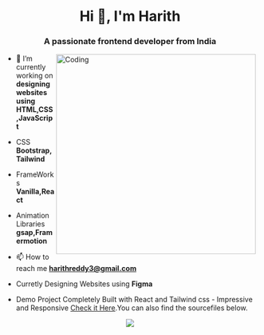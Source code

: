 
<h1 align="center">Hi 👋, I'm Harith</h1>
<h3 align="center">A passionate frontend developer from India</h3>
<img align="right" alt="Coding" width="400" src="https://cdn.dribbble.com/users/1162077/screenshots/3848914/programmer.gif">

- 🔭 I’m currently working on **designing websites using HTML,CSS,JavaScript**

- CSS **Bootstrap,Tailwind**
- FrameWorks **Vanilla,React**
- Animation Libraries **gsap,Framermotion**
- 📫 How to reach me **harithreddy3@gmail.com**
- Curretly Designing Websites using **Figma**
- Demo Project Completely Built with React and Tailwind css - Impressive and Responsive <a href="https://harith-hacky03.github.io/responsivetw/">Check it Here</a>.You can also find the sourcefiles below.
  
<p align="center">
  <img src="https://capsule-render.vercel.app/api?type=waving&color=gradient&height=100&section=footer"/>
</p>



